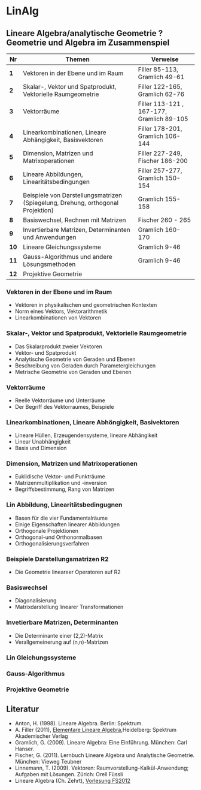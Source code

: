LinAlg
======

## Lineare Algebra/analytische Geometrie ? Geometrie und Algebra im Zusammenspiel


Nr | Themen | Verweise
--- | --- | ---
**1** |	Vektoren in der Ebene und im Raum	| Filler 85-113, Gramlich 49-61
**2**	| Skalar-, Vektor und Spatprodukt, Vektorielle Raumgeometrie | Filler 122-165, Gramlich 62-76
**3** | Vektorräume| Filler 113-121 , 167-177, Gramlich 89-105
**4** |	Linearkombinationen, Lineare Abhängigkeit, Basisvektoren | Filler 178-201, Gramlich 106-144
**5** |	Dimension, Matrizen und Matrixoperationen | Filler 227-249, Fischer 186-200
**6** | Lineare Abbildungen, Linearitätsbedingungen	| Filler 257-277, Gramlich 150-154
**7** |	Beispiele von Darstellungsmatrizen (Spiegelung, Drehung, orthogonal Projektion) |Gramlich 155-158
**8** |	Basiswechsel, Rechnen mit Matrizen | Fischer 260 - 265
**9** |	Invertierbare Matrizen, Determinanten und Anwendungen	|Gramlich 160-170
**10** | Lineare Gleichungssysteme | Gramlich 9-46
**11** | Gauss-Algorithmus und andere Lösungsmethoden	|Gramlich 9-46
**12** | Projektive Geometrie

### Vektoren in der Ebene und im Raum
- Vektoren in physikalischen und geometrischen Kontexten 
- Norm eines Vektors, Vektorarithmetik
- Linearkombinationen von Vektoren

### Skalar-, Vektor und Spatprodukt, Vektorielle Raumgeometrie
- Das Skalarprodukt zweier Vektoren
- Vektor- und Spatprodukt
- Analytische Geometrie von Geraden und Ebenen
- Beschreibung von Geraden durch Parametergleichungen 
- Metrische Geometrie von Geraden und Ebenen

### Vektorräume
- Reelle Vektorräume und Unterräume
- Der Begriff des Vektorraumes, Beispiele 


###  Linearkombinationen, Lineare Abhöngigkeit, Basivektoren
- Lineare Hüllen, Erzeugendensysteme, lineare Abhängikeit
- Linear Unabhängigkeit
- Basis und Dimension

### Dimension, Matrizen und Matrixoperationen
-  Euklidische Vektor- und Punkträume
-  Matrizenmultiplikation und -inversion
-  Begriffsbestimmung, Rang von Matrizen

### Lin Abbildung, Linearitätsbedingugnen
-  Basen für die vier Fundamentalräume
-  Einige Eigenschaften linearer Abbildungen
-  Orthogonale Projektionen
-  Orthogonal-und Orthonormalbasen
-  Orthogonalisierungsverfahren

### Beispiele Darstellungsmatrizen R2
- Die Geometrie lineareer Operatoren auf R2

### Basiswechsel
- Diagonalisierung
- Matrixdarstellung linearer Transformationen

### Invetierbare Matrizen, Determinanten
-  Die Determinante einer (2,2)-Matrix 
-  Verallgemeinerung auf (n,n)-Matrizen 

### Lin Gleichungssysteme

### Gauss-Algorithmus

### Projektive Geometrie




## Literatur

- Anton, H. (1998). Lineare Algebra. Berlin: Spektrum.
- A. Filler (2011), [Elementare Lineare Algebra](http://www.mathematik.hu-berlin.de/~filler/lin_alg/index.html),Heidelberg: Spektrum Akademischer Verlag
- Gramlich, G. (2009). Lineare Algebra: Eine Einführung. München: Carl Hanser.
- Fischer, G. (2011). Lernbuch Lineare Algebra und Analytische Geometrie. München: Vieweg Teubner
- Linnemann, T. (2009). Vektoren: Raumvorstellung-Kalkül-Anwendung; Aufgaben mit Lösungen. Zürich: Orell Füssli
- Lineare Algebra (Ch. Zehrt), [Vorlesung FS2012](http://jones.math.unibas.ch/~zehrtc/institut/vorlesungen/fs12/fw22/)
